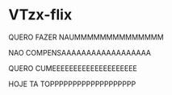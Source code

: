 # VTzx-flix
QUERO FAZER NAUMMMMMMMMMMMMMM

NAO COMPENSAAAAAAAAAAAAAAAAAA

QUERO CUMEEEEEEEEEEEEEEEEEEEE

HOJE TA TOPPPPPPPPPPPPPPPPPPP
